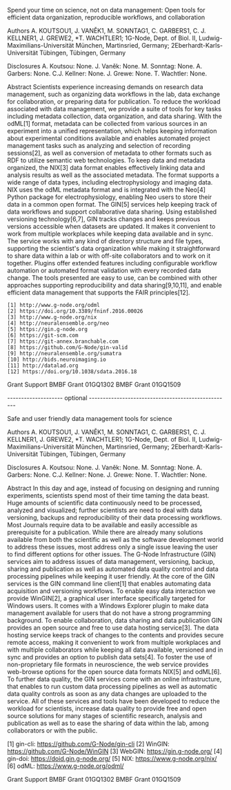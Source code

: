 Spend your time on science, not on data management: Open tools for efficient data organization, reproducible workflows, and collaboration

Authors
    A. KOUTSOU1, J. VANĚK1, M. SONNTAG1, C. GARBERS1, C. J. KELLNER1, J. GREWE2, *T. WACHTLER1;
    1G-Node, Dept. of Biol. II, Ludwig-Maximilians-Universität München, Martinsried, Germany; 2Eberhardt-Karls-Universität Tübingen, Tübingen, Germany

Disclosures
    A. Koutsou: None. J. Vaněk: None. M. Sonntag: None. A. Garbers: None. C.J. Kellner: None. J. Grewe: None. T. Wachtler: None.

Abstract
    Scientists experience increasing demands on research data management, such as 
    organizing data workflows in the lab, data exchange for collaboration, or preparing 
    data for publication. To reduce the workload associated with data management, we 
    provide a suite of tools for key tasks including metadata collection, data organization, 
    and data sharing.
    With the odML[1] format, metadata can be collected from various sources in an experiment 
    into a unified representation, which helps keeping information about experimental 
    conditions available and enables automated project management tasks such as analyzing 
    and selection of recording sessions[2], as well as conversion of metadata to other 
    formats such as RDF to utilize semantic web technologies.
    To keep data and metadata organized, the NIX[3] data format enables effectively linking 
    data and analysis results as well as the associated metadata. The format supports a wide 
    range of data types, including electrophysiology and imaging data. NIX uses the odML 
    metadata format and is integrated with the Neo[4] Python package for electrophysiology, 
    enabling Neo users to store their data in a common open format.
    The GIN[5] services help keeping track of data workflows and support collaborative data 
    sharing. Using established versioning technology[6,7], GIN tracks changes and keeps 
    previous versions accessible when datasets are updated. It makes it convenient to work 
    from multiple workplaces while keeping data available and in sync. The service works 
    with any kind of directory structure and file types, supporting the scientist's data 
    organization while making it straightforward to share data within a lab or with off-site 
    collaborators and to work on it together. Plugins offer extended features including 
    configurable workflow automation or automated format validation with every recorded 
    data change.
    The tools presented are easy to use, can be combined with other approaches supporting 
    reproducibility and data sharing[9,10,11], and enable efficient data management that 
    supports the FAIR principles[12].
    
    [1] http://www.g-node.org/odml
    [2] https://doi.org/10.3389/fninf.2016.00026
    [3] http://www.g-node.org/nix
    [4] http://neuralensemble.org/neo
    [5] https://gin.g-node.org
    [6] https://git-scm.com
    [7] https://git-annex.branchable.com
    [8] https://github.com/G-Node/gin-valid
    [9] http://neuralensemble.org/sumatra
    [10] http://bids.neuroimaging.io
    [11] http://datalad.org
    [12] https://doi.org/10.1038/sdata.2016.18

Grant Support
    BMBF Grant 01GQ1302
    BMBF Grant 01GQ1509

-------------------- optional ---------------------------------------------------

Safe and user friendly data management tools for science 

Authors
    A. KOUTSOU1, J. VANĚK1, M. SONNTAG1, C. GARBERS1, C. J. KELLNER1, J. GREWE2, *T. WACHTLER1;
    1G-Node, Dept. of Biol. II, Ludwig-Maximilians-Universität München, Martinsried, Germany; 2Eberhardt-Karls-Universität Tübingen, Tübingen, Germany

Disclosures
    A. Koutsou: None. J. Vaněk: None. M. Sonntag: None. A. Garbers: None. C.J. Kellner: None. J. Grewe: None. T. Wachtler: None.

Abstract
In this day and age, instead of focusing on designing and running experiments, scientists 
spend most of their time taming the data beast. Huge amounts of scientific data continuously 
need to be processed, analyzed and visualized; further scientists are need to deal with data 
versioning, backups and reproducibility of their data processing workflows. Most Journals 
require data to be available and easily accessible as prerequisite for a publication. While 
there are already many solutions available from both the scientific as well as the software 
development world to address these issues, most address only a single issue leaving the user 
to find different options for other issues.
The G-Node Infrastructure (GIN) services aim to address issues of data management, versioning, 
backup, sharing and publication as well as automated data quality control and data processing 
pipelines while keeping it user friendly.
At the core of the GIN services is the GIN command line client[1] that enables automating 
data acquisition and versioning workflows. To enable easy data interaction we provide 
WinGIN[2], a graphical user interface specifically targeted for Windows users. It comes 
with a Windows Explorer plugin to make data management available for users that do not 
have a strong programming background. 
To enable collaboration, data sharing and data publication GIN provides an open source and 
free to use data hosting service[3]. The data hosting service keeps track of changes to the 
contents and provides secure remote access, making it convenient to work from multiple 
workplaces and with multiple collaborators while keeping all data available, versioned and 
in sync and provides an option to publish data sets[4].
To foster the use of non-proprietary file formats in neuroscience, the web service 
provides web-browse options for the open source data formats NIX[5] and odML[6].
To further data quality, the GIN services come with an online infrastructure, that 
enables to run custom data processing pipelines as well as automatic data quality controls
as soon as any data changes are uploaded to the service.
All of these services and tools have been developed to reduce the workload for scientists, 
increase data quality to provide free and open source solutions for many stages of 
scientific research, analysis and publication as well as to ease the sharing of data 
within the lab, among collaborators or with the public.

[1] gin-cli: https://github.com/G-Node/gin-cli
[2] WinGIN: https://github.com/G-Node/WinGIN
[3] WebGIN: https://gin.g-node.org/
[4] gin-doi: https://doid.gin.g-node.org/
[5] NIX: https://www.g-node.org/nix/
[6] odML: https://www.g-node.org/odml/


Grant Support
    BMBF Grant 01GQ1302
    BMBF Grant 01GQ1509
